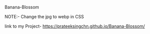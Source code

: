 Banana-Blossom

NOTE:- Change the jpg to webp in CSS

link to my Project- https://prateeksingchn.github.io/Banana-Blossom/
